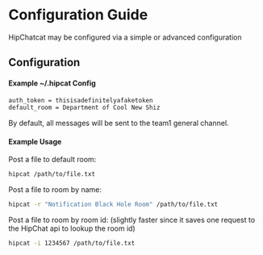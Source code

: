 # Configuration Guide
HipChatcat may be configured via a simple or advanced configuration

## Configuration

#### Example ~/.hipcat Config
```bash
auth_token = thisisadefinitelyafaketoken
default_room = Department of Cool New Shiz
```
By default, all messages will be sent to the team1 general channel.

#### Example Usage

Post a file to default room:
```bash
hipcat /path/to/file.txt
```

Post a file to room by name:
```bash
hipcat -r "Notification Black Hole Room" /path/to/file.txt
```

Post a file to room by room id:
(slightly faster since it saves one request to the HipChat api to lookup the room id)
```bash
hipcat -i 1234567 /path/to/file.txt
```
